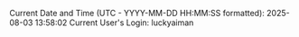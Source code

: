 Current Date and Time (UTC - YYYY-MM-DD HH:MM:SS formatted): 2025-08-03 13:58:02
Current User's Login: luckyaiman
